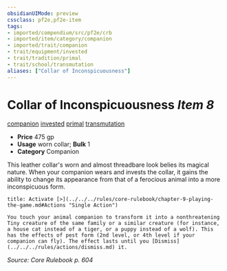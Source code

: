 ```yaml
---
obsidianUIMode: preview
cssclass: pf2e,pf2e-item
tags:
- imported/compendium/src/pf2e/crb
- imported/item/category/companion
- imported/trait/companion
- trait/equipment/invested
- trait/tradition/primal
- trait/school/transmutation
aliases: ["Collar of Inconspicuousness"]
---
```

# Collar of Inconspicuousness *Item 8*  
[companion](companion.md)  [invested](invested.md)  [primal](primal.md)  [transmutation](transmutation.md)  

- **Price** 475 gp
- **Usage** worn collar; **Bulk** 1
- **Category** Companion

This leather collar's worn and almost threadbare look belies its magical nature. When your companion wears and invests the collar, it gains the ability to change its appearance from that of a ferocious animal into a more inconspicuous form.

```ad-embed-ability
title: Activate [>](../../../rules/core-rulebook/chapter-9-playing-the-game.md#Actions "Single Action")

You touch your animal companion to transform it into a nonthreatening Tiny creature of the same family or a similar creature (for instance, a house cat instead of a tiger, or a puppy instead of a wolf). This has the effects of pest form (2nd level, or 4th level if your companion can fly). The effect lasts until you [Dismiss](../../../rules/actions/dismiss.md) it.
```

*Source: Core Rulebook p. 604*
